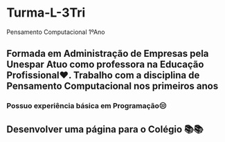 # Turma-L-3Tri
Pensamento Computacional 1ºAno
## **Formada em Administração de Empresas pela Unespar** Atuo como professora na Educação Profissional❤. Trabalho com a disciplina de **Pensamento Computacional** nos primeiros anos
### Possuo experiência básica em **Programação**😒
## Desenvolver uma página para o Colégio 📚📚
